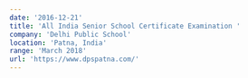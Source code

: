 ```yaml
---
date: '2016-12-21'
title: 'All India Senior School Certificate Examination '
company: 'Delhi Public School'
location: 'Patna, India'
range: 'March 2018'
url: 'https://www.dpspatna.com/'
---
```


